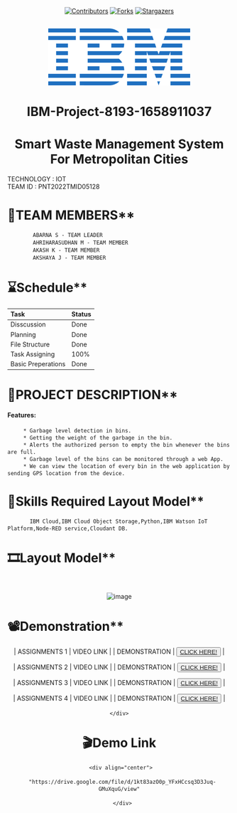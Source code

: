 <div align="center">

[![Contributors][contributors-shield]][contributors-url]
[![Forks][forks-shield]][forks-url]
[![Stargazers][stars-shield]][stars-url]
  
<!-- PROJECT LOGO -->

<br />

  <a href="https://github.com/othneildrew/Best-README-Template">
    <img src="https://github.com/gogulkrish/readmetemp/blob/master/images/IBM_logo.svg.png"  alt="Logo" font="forte" width="320" height="128">
  </a>
                   
  # IBM-Project-8193-1658911037
  </div> 
  
  <div align="center">
  
   # **Smart Waste Management System For Metropolitan Cities**      
   </div> 

TECHNOLOGY : IOT        
TEAM ID : PNT2022TMID05128     

  # 🤙TEAM MEMBERS**    
   ```html                      
           ABARNA S - TEAM LEADER
           AHRIHARASUDHAN M - TEAM MEMBER
           AKASH K - TEAM MEMBER
           AKSHAYA J - TEAM MEMBER
   ```          

  # ⌛Schedule**
  | Task | Status    |
  | :-------- | :------- |
  | Disscussion | Done |
  | Planning | Done |
  | File Structure | Done |
  | Task Assigning | 100% |
  | Basic Preperations | Done |

  # 👀PROJECT DESCRIPTION**  
   #### Features:
         * Garbage level detection in bins.     
         * Getting the weight of the garbage in the bin.      
         * Alerts the authorized person to empty the bin whenever the bins are full.     
         * Garbage level of the bins can be monitored through a web App.        
         * We can view the location of every bin in the web application by sending GPS location from the device.    

   # 🎯Skills Required Layout Model**        
           IBM Cloud,IBM Cloud Object Storage,Python,IBM Watson IoT Platform,Node-RED service,Cloudant DB.
  
  
   # 🎞Layout Model**
   
   <div align="center">
   <p>&nbsp;</p>
   <img width="364" alt="image" src="https://user-images.githubusercontent.com/101011054/200350245-817ac2e1-5a99-403b-a0fa-189e0e78be7e.png">
   </div>
   
   # 📽Demonstration**
   
   <div align="center">  
  
  | ASSIGNMENTS 1 | VIDEO LINK    |
  | DEMONSTRATION | <button> <a href="https://screenrec.com/share/mts31hHi4S ">CLICK HERE!  </a></button>                |
  
  | ASSIGNMENTS 2 | VIDEO LINK    |
  | DEMONSTRATION | <button> <a href="https://screenrec.com/share/eGjWXHAFON">CLICK HERE!  </a></button>                 |
  
  | ASSIGNMENTS 3 | VIDEO LINK    |
  | DEMONSTRATION | <button> <a href="https://screenrec.com/share/Piblrx9gKY">CLICK HERE!  </a></button>                 |
  
  | ASSIGNMENTS 4 | VIDEO LINK    |
  | DEMONSTRATION | <button> <a href="https://screenrec.com/share/K9TtHflJW1">CLICK HERE!  </a></button>                 |      
    
    </div>
     
   # 🎬Demo Link
  
     <div align="center">
     
      "https://drive.google.com/file/d/1kt83azO0p_YFxHCcsq3D3Juq-GMuXquG/view"
  
      </div>
   
  [contributors-shield]: https://img.shields.io/github/contributors/IBM-EPBL/IBM-Project-8193-1658911037.svg?style=for-the-badge
  [contributors-url]:https://github.com/IBM-EPBL/IBM-Project-8193-1658911037/graphs/contributors
  [forks-shield]: https://img.shields.io/github/forks/IBM-EPBL/IBM-Project-8193-1658911037.svg?style=for-the-badge
  [forks-url]:https://github.com/IBM-EPBL/IBM-Project-8193-1658911037/network/members
  [stars-shield]: https://img.shields.io/github/stars/IBM-EPBL/IBM-Project-8193-1658911037.svg?style=for-the-badge
  [stars-url]:https://github.com/IBM-EPBL/IBM-Project-8193-1658911037/stargazers
